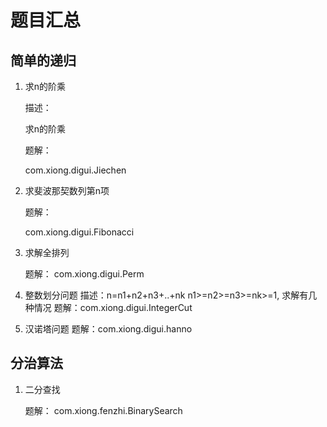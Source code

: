 # 题目汇总

## 简单的递归

1. 求n的阶乘

    描述：
    
    求n的阶乘
    
    题解：

    com.xiong.digui.Jiechen

2. 求斐波那契数列第n项

    题解：
    
    com.xiong.digui.Fibonacci

3. 求解全排列

    题解： com.xiong.digui.Perm

4. 整数划分问题
    描述：n=n1+n2+n3+..+nk  n1>=n2>=n3>=nk>=1, 求解有几种情况
    题解：com.xiong.digui.IntegerCut
5. 汉诺塔问题
    题解：com.xiong.digui.hanno
 
 ## 分治算法
 
 1. 二分查找
 
    题解： com.xiong.fenzhi.BinarySearch
